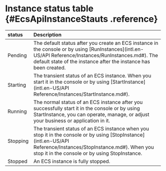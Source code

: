 # Instance status table {#EcsApiInstanceStauts .reference}

|status|Description|
|:-----|:----------|
|Pending|The default status after you create an ECS instance in the console or by using [RunInstances](intl.en-US/API Reference/Instances/RunInstances.md#). The default state of the instance after the instance has been created.|
|Starting|The transient status of an ECS instance. When you start it in the console or by using [StartInstance](intl.en-US/API Reference/Instances/StartInstance.md#).|
|Running|The normal status of an ECS instance after you successfully start it in the console or by using StartInstance, you can operate, manage, or adjust your business or application in it.|
|Stopping|The transient status of an ECS instance when you stop it in the console or by using [StopInstance](intl.en-US/API Reference/Instances/StopInstance.md#). When you stop it in the console or by using StopInstance.|
|Stopped|An ECS instance is fully stopped.|

